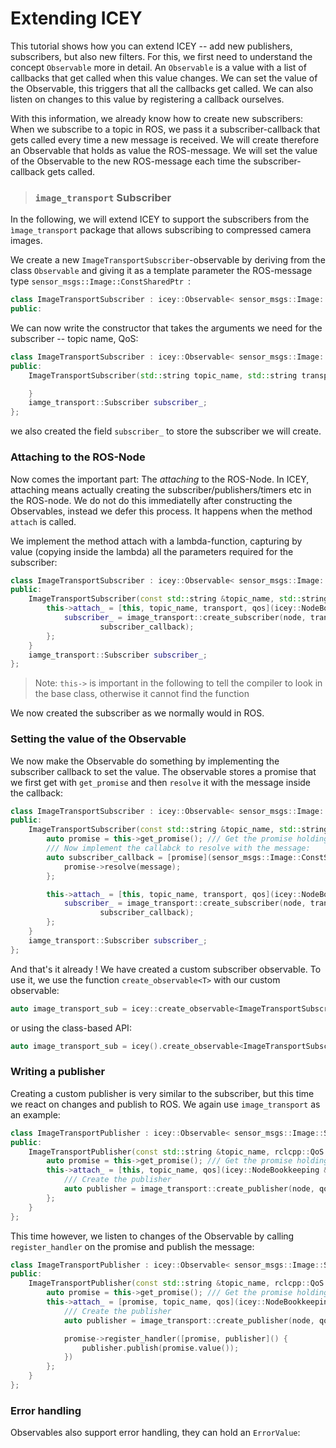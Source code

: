 # Extending ICEY

This tutorial shows how you can extend ICEY -- add new publishers, subscribers, 
but also new filters. 
For this, we first need to understand the concept `Observable` more in detail. 
An `Observable` is a value with a list of callbacks that get called when this value changes.
We can set the value of the Observable, this triggers that all the callbacks get called. 
We can also listen on changes to this value by registering a callback ourselves.

With this information, we already know how to create new subscribers: When we subscribe to a topic in ROS, we pass it a subscriber-callback that gets called every time a new message is received. We will create therefore an Observable that holds as value the ROS-message. We will set the value of the Observable to the new ROS-message each time the subscriber-callback gets called. 

> ###  `image_transport` Subscriber
In the following, we will extend ICEY to support the subscribers from the `ìmage_transport` package that allows subscribing to compressed camera images.

We create a new `ImageTransportSubscriber`-observable by deriving from the class `Observable` and giving it as a template parameter the ROS-message type `sensor_msgs::Image::ConstSharedPtr `:

```cpp
class ImageTransportSubscriber : icey::Observable< sensor_msgs::Image::ConstSharedPtr > {
public:

```
We can now write the constructor that takes the arguments we need for the subscriber -- topic name, QoS:


```cpp
class ImageTransportSubscriber : icey::Observable< sensor_msgs::Image::ConstSharedPtr > {
public:
    ImageTransportSubscriber(std::string topic_name, std::string transport, rclcpp::QoS qos) {

    }
    iamge_transport::Subscriber subscriber_;
};
```
we also created the field `subscriber_` to store the subscriber we will create.

### Attaching to the ROS-Node
Now comes the important part: The *attaching* to the ROS-Node. In ICEY, attaching means actually creating the subscriber/publishers/timers etc in the ROS-node. We do not do this immediatelly after constructing the Observables, instead we defer this process. It happens when the  method `attach` is called. 

We implement the method attach with a lambda-function, capturing by value (copying inside the lambda) all the parameters required for the subscriber: 


```cpp
class ImageTransportSubscriber : icey::Observable< sensor_msgs::Image::ConstSharedPtr > {
public:
    ImageTransportSubscriber(const std::string &topic_name, std::string &transport,  rclcpp::QoS qos) {  
        this->attach_ = [this, topic_name, transport, qos](icey::NodeBookkeeping &node) {
            subscriber_ = image_transport::create_subscriber(node, transport, qos, 
                    subscriber_callback);
        };
    }
    iamge_transport::Subscriber subscriber_;
};
```

> Note: `this->` is important in the following to tell the compiler to look in the base class, otherwise it cannot find the function

We now created the subscriber as we normally would in ROS. 

### Setting the value of the Observable

We now make the Observable do something by implementing the subscriber callback to set the value.
The observable stores a promise that we first get with `get_promise` and then `resolve` it with the message inside the callback:
```cpp
class ImageTransportSubscriber : icey::Observable< sensor_msgs::Image::ConstSharedPtr > {
public:
    ImageTransportSubscriber(const std::string &topic_name, std::string &transport,  rclcpp::QoS qos) {  
        auto promise = this->get_promise(); /// Get the promise holding the value
        /// Now implement the callabck to resolve with the message:
        auto subscriber_callback = [promise](sensor_msgs::Image::ConstSharedPtr message) {
            promise->resolve(message);
        };

        this->attach_ = [this, topic_name, transport, qos](icey::NodeBookkeeping &node) {
            subscriber_ = image_transport::create_subscriber(node, transport, qos, 
                    subscriber_callback);
        };
    }
    iamge_transport::Subscriber subscriber_;
};
```

And that's it already ! We have created a custom subscriber observable. To use it, we use the function `create_observable<T>` with our custom observable: 

```cpp
auto image_transport_sub = icey::create_observable<ImageTransportSubscriber>(topic_name, transport, qos);
```
or using the class-based API: 

```cpp
auto image_transport_sub = icey().create_observable<ImageTransportSubscriber>(topic_name, transport, qos);
```

### Writing a publisher 

Creating a custom publisher is very similar to the subscriber, but this time we react on changes and publish to ROS. We again use `image_transport` as an example: 

```cpp
class ImageTransportPublisher : icey::Observable< sensor_msgs::Image::SharedPtr > {
public:
    ImageTransportPublisher(const std::string &topic_name, rclcpp::QoS qos) {  
        auto promise = this->get_promise(); /// Get the promise holding the value
        this->attach_ = [this, topic_name, qos](icey::NodeBookkeeping &node) {
            /// Create the publisher
            auto publisher = image_transport::create_publisher(node, qos);
        };
    }
};
```

This time however, we listen to changes of the Observable by calling `register_handler` on the promise and publish the message: 

```cpp
class ImageTransportPublisher : icey::Observable< sensor_msgs::Image::SharedPtr > {
public:
    ImageTransportPublisher(const std::string &topic_name, rclcpp::QoS qos) {  
        auto promise = this->get_promise(); /// Get the promise holding the value
        this->attach_ = [promise, topic_name, qos](icey::NodeBookkeeping &node) {
            /// Create the publisher
            auto publisher = image_transport::create_publisher(node, qos);

            promise->register_handler([promise, publisher]() {
                publisher.publish(promise.value());
            })
        };
    }
};
```

### Error handling 

Observables also support error handling, they can hold an `ErrorValue`:

